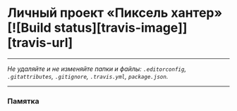 # Личный проект «Пиксель хантер» [![Build status][travis-image]][travis-url]


---

_Не удаляйте и не изменяйте папки и файлы:_
_`.editorconfig`, `.gitattributes`, `.gitignore`, `.travis.yml`, `package.json`._

---

### Памятка

